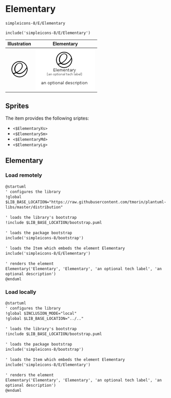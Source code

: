 # Elementary


```text
simpleicons-8/E/Elementary
```

```text
include('simpleicons-8/E/Elementary')
```



| Illustration | Elementary |
| :---: | :---: |
| ![illustration for Illustration](../../simpleicons-8/E/Elementary.png) | ![illustration for Elementary](../../simpleicons-8/E/Elementary.Local.png) |



## Sprites
The item provides the following sriptes:

- `<$ElementaryXs>`
- `<$ElementarySm>`
- `<$ElementaryMd>`
- `<$ElementaryLg>`





## Elementary

### Load remotely
```plantuml
@startuml
' configures the library
!global $LIB_BASE_LOCATION="https://raw.githubusercontent.com/tmorin/plantuml-libs/master/distribution"

' loads the library's bootstrap
!include $LIB_BASE_LOCATION/bootstrap.puml

' loads the package bootstrap
include('simpleicons-8/bootstrap')

' loads the Item which embeds the element Elementary
include('simpleicons-8/E/Elementary')

' renders the element
Elementary('Elementary', 'Elementary', 'an optional tech label', 'an optional description')
@enduml
```

### Load locally
```plantuml
@startuml
' configures the library
!global $INCLUSION_MODE="local"
!global $LIB_BASE_LOCATION="../.."

' loads the library's bootstrap
!include $LIB_BASE_LOCATION/bootstrap.puml

' loads the package bootstrap
include('simpleicons-8/bootstrap')

' loads the Item which embeds the element Elementary
include('simpleicons-8/E/Elementary')

' renders the element
Elementary('Elementary', 'Elementary', 'an optional tech label', 'an optional description')
@enduml
```


